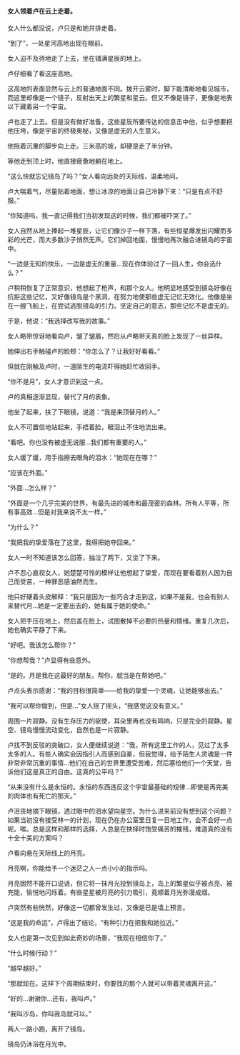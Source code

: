 #### 女人领着卢在云上走着。

女人什么都没说，卢只是和她并排走着。

“到了”，一处星河高地出现在眼前。

女人迫不及待地走了上去，坐在铺满星辰的地上。

卢仔细看了看这座高地。

这高地的表面显然与云上的普通地面不同。拨开云雾时，脚下能清晰地看见城市，而这里却像是一个镜子，反射出天上的繁星和星云。但又不像是镜子，更像是地表以下藏着另一个宇宙。

卢也走了上去。但是没有做好准备，这些星辰所要传达的信息击中他，似乎想要把他压垮，像是宇宙的终极奥秘，又像是虚无的人生意义。

他拖着沉重的脚步向上走。三米高的坡，却硬是走了半分钟。

等他走到顶上时，他直接疲惫地躺在地上。

“这么快就忘记镜岛了吗？”女人看向远处的天际线，温柔地问。

卢大喘着气，尽量贴着地面，想让冰凉的地面让自己冷静下来：“只是有点不舒服。”

“你知道吗，我一直记得我们当初发现这的时候，我们都被吓哭了。”

女人自然从地上捧起一堆星辰，让它们像沙子一样下落，有些恒星爆发出闪耀而多彩的光芒，而大多数沙子悄然无声。它们掉回地面，慢慢地再次融合进镜岛的宇宙中。

“一边是无知的快乐，一边是虚无的重量…现在你体验过了一回人生，你会选什么？”

卢稍稍恢复了正常意识，他想起了枪声，和那个女人。他明显地感受到镜岛好像在抗拒这些记忆，又好像镜岛是个黑洞，在努力地使那些虚无记忆无效化。他像是坐在一艘飞船上，在尝试逃脱镜岛的引力。坚定自己的意志，那些记忆不是虚无的。

于是，他说：“我选择改写我的故事。”

女人略带惊讶地看向卢，皱了皱眉，然后从卢略带天真的脸上发现了一丝异样。

她伸出右手触碰卢的脸颊：“你怎么了？让我好好看看。”

但就在刚触及卢时，一道陌生的电流吓得她赶忙收回手。

“你不是月”，女人才意识到这一点。

卢的真相逐渐显现，替代了月的表象。

他坐了起来，扶了下眼镜，说道：“我是来顶替月的人。”

女人不可置信地站起来，手捂着脸，眼泪止不住地流出来。

“看吧。你也没有被虚无说服…我们都有重要的人。”

女人缓了缓，用手指擦去眼角的泪水：“她现在在哪？”

“应该在外面。”

“外面…怎么样？”

“外面是一个几乎完美的世界，有最先进的城市和最茂密的森林。所有人平等，所有事高效…但是对我来说不太一样。”

“为什么？”

“我把我的挚爱落在了这里，我得把她夺回来。”

女人一时不知道该怎么回答，抽泣了两下，又坐了下来。

卢不忍心直视女人，她楚楚可怜的模样让他想起了挚爱，而现在要看着别人因为自己而受苦，一种罪恶感油然而生。

他只好硬着头皮解释：“我只是因为一些巧合才走到这，如果不是我，也会有别人来替代月…她是一定要出去的，她有属于她的使命。”

女人把手压在地上，然后盖在脸上，试图散掉不必要的热量和情绪。重复几次后，她也确实平静了下来。

“好吧。我该怎么帮你？”

“你想帮我？”卢显得有些意外。

“是的。月是我在这最好的朋友。帮你，就当是在帮她吧。”

卢点头表示感谢：“我的目标很简单——给我的挚爱一个灵魂，让她能够出去。”

“我可以帮你做到，但是…”女人摇了摇头，“我感觉这没有意义。”

周围一片寂静。没有生存压力的驱使，耳朵里再也没有鸣响，只是完全的寂静。星空、镜岛慢慢流动变化，自然也是一片寂静。

卢找不到反驳的突破口，女人便继续说道：“我，所有这里工作的人，见过了太多太多的人。有些人确实会因指引人而感到自豪，但我觉得，给予陌生人灵魂是一件非常非常沉重的事情…他们在自己的世界里遭受苦难，然后塞给他们一个天堂，告诉他们这是真正的自由。这真的公平吗？”

“从来没有什么是永恒的。永恒的东西违反这个宇宙最基础的规律…即使是再完美的肉体也有死亡的那天。”

卢沮丧地摘下眼镜，透过眼中的泪水望向星空。为什么进来前没有想到这个问题？如果当初没有接受林一的计划，现在仍在办公室里日复一日地工作，会不会好一点呢。唉。总是这样和那样的选择，人总是在抉择时饱受痛苦的摧残，难道真的没有十全十美的方案吗？

卢看向悬在天际线上的月亮。

月亮啊，你能给予一个迷茫之人一点小小的指示吗。

月亮固然不能开口说话，但它将一抹月光投到镜岛上，岛上的繁星似乎被点亮、被充能，愉悦地闪烁着。有些星星被月亮的引力吸引，竟顺着月光弥漫成烟。

卢突然有些恍然，好像这一切都曾发生过，又像是已是墙上预言。

“这是我的命运”，卢得出了结论，“有种引力在把我和她拉近。”

女人也是第一次见到如此奇妙的场景，“我现在相信你了。”

“什么时候行动？”

“越早越好。”

“那就现在。这样下个周期结束时，你要找的那个人就可以带着灵魂离开这。”

“好的…谢谢你…还有，我叫卢。”

“我叫沙岛，你叫我岛就可以。”

两人一路小跑，离开了镜岛。

镜岛仍沐浴在月光中。

